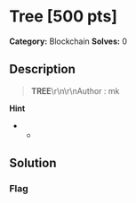 # Tree [500 pts]

**Category:** Blockchain
**Solves:** 0

## Description
>**TREE**\r\n\r\nAuthor : mk

**Hint**
* -

## Solution

### Flag

